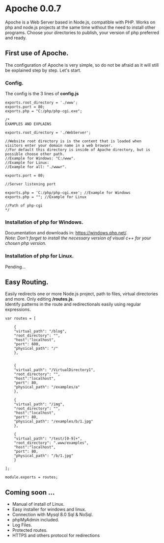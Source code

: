 # Apoche 0.0.7
Apoche is a Web Server based in Node.js, compatible with PHP.
Works on php and node.js projects at the same time without the need to install other programs. Choose your directories to publish, your version of php preferred and ready.

## First use of Apoche.
The configuration of Apoche is very simple, so do not be afraid as it will still be explained step by step. Let's start.  

### Config.
The config is the 3 lines of **config.js**

```
exports.root_directory = './www';
exports.port = 80;
exports.php = "C:/php/php-cgi.exe";

/*
EXAMPLES AND EXPLAINS

exports.root_directory = './WebServer';

//Website root directory is is the content that is loaded when visitors enter your domain name in a web browser.
//For default this directory is inside of Apache directory, but is possible choose other path.
//Example for Windows: "C:/www".
//Example for Linux: 
//Example for all: "./wwwr".

exports.port = 80;

//Server listening port

exports.php = 'C:/php/php-cgi.exe'; //Example for Windows
exports.php = ""; //Example for Linux

//Path of php-cgi
*/
```

### Installation of php for Windows.

Documentation and downloads in: https://windows.php.net/.  
*Note: Don't forget to install the necessary version of visual c++ for your chosen php version.*

### Installation of php for Linux.

Pending...

## Easy Routing.
Easily redirects one or more Node.js project, path to files, virtual directories and more. Only editing **/routes.js**.  
Identify patterns in the route and redirectionals easily using regular expressions.

```
var routes = [

	{
	"virtual_path": "/blog",
	"root_directory": "",
	"host":"localhost",
	"port": 600,
	"physical_path": "/"
	},
	

	{
	"virtual_path": "/VirtualDirectory1",
	"root_directory": "",
	"host":"localhost",
	"port": 80,
	"physical_path": "/examples/a"
	},

	{
	"virtual_path": "/img",
	"root_directory": "",
	"host":"localhost",
	"port": 80,
	"physical_path": "/examples/b/1.jpg"
	},

	{
	"virtual_path": "/test/[0-9]+",
	"root_directory": ".www/examples",
	"host":"localhost",
	"port": 80,
	"physical_path": "/b/1.jpg"
	}

];

module.exports = routes;
```
## Coming soon ...
* Manual of install of Linux.
* Easy installer for windows and linux.
* Connection with Mysql 8.0 Sql & NoSql.
* phpMyAdmin included.
* Log Files.
* Protected routes.
* HTTPS and others protocol for redirections